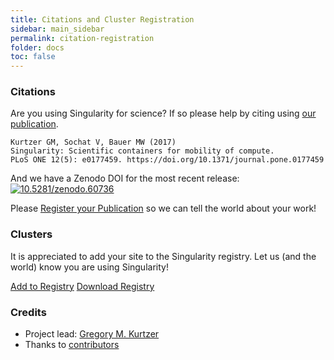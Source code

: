 ```yaml
---
title: Citations and Cluster Registration
sidebar: main_sidebar
permalink: citation-registration
folder: docs
toc: false
---
```


### Citations

Are you using Singularity for science? If so please help by citing using <a href="http://journals.plos.org/plosone/article?id=10.1371/journal.pone.0177459" target="_blank">our publication</a>.

```
Kurtzer GM, Sochat V, Bauer MW (2017) 
Singularity: Scientific containers for mobility of compute. 
PLoS ONE 12(5): e0177459. https://doi.org/10.1371/journal.pone.0177459
```

And we have a Zenodo DOI for the most recent release: <a target="_blank" href="http://dx.doi.org/10.5281/zenodo.60736"><img src="https://zenodo.org/badge/doi/10.5281/zenodo.60736.svg" alt="10.5281/zenodo.60736"></a><br>

Please <a href="https://goo.gl/forms/tGBKnKwplNyRZRSm2" target="_blank">Register your Publication</a> so we can tell the world about your work! 


### Clusters

It is appreciated to add your site to the Singularity registry. Let us (and the world) know you are using Singularity!

<a target="_blank" class="btn btn-primary navbar-btn cursorNorm" role="button" href="https://goo.gl/forms/D7ed1dfLeNvml6no1">Add to Registry</a> <a target="_blank" href="https://docs.google.com/spreadsheets/d/1Vc_1prq_1WHGf0LWtpUBY-tfKdLLM_TErjnCe1mY5m0/pub?gid=1407658660&single=true&output=pdf" class="no-after btn btn-primary navbar-btn cursorNorm" role="button">Download Registry  <i class="fa fa-file-pdf-o"></i></a>


### Credits

* Project lead: <a href="https://gmkurtzer.github.io/" target="_blank">Gregory M. Kurtzer</a>
* Thanks to <a href="{{ site.repo }}/blob/master/AUTHORS" target="_blank">contributors</a>
